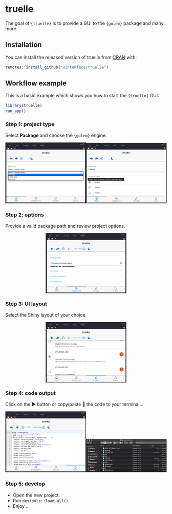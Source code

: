 
<!-- README.md is generated from README.Rmd. Please edit that file -->

# truelle

<!-- badges: start -->

<!-- badges: end -->

The goal of `{truelle}` is to provide a GUI to the `{golem}` package and
many more.

## Installation

You can install the released version of truelle from
[CRAN](https://CRAN.R-project.org) with:

``` r
remotes::install_github("RinteRface/truelle")
```

## Workflow example

This is a basic example which shows you how to start the `{truelle}`
GUI:

``` r
library(truelle)
run_app()
```

### Step 1: project type

Select **Package** and choose the `{golem}` engine.

<img src="man/figures/truelle-project-type.png" width="50%" /><img src="man/figures/truelle-project-engine.png" width="50%" />

### Step 2: options

Provide a valid package path and review project options.

<img src="man/figures/truelle-package-options.png" width="50%" style="display: block; margin: auto;" />

### Step 3: UI layout

Select the Shiny layout of your choice.

<img src="man/figures/truelle-ui-template.png" width="50%" style="display: block; margin: auto;" />

### Step 4: code output

Click on the ▶️ button or copy/paste 📸 the code to your terminal…

<img src="man/figures/truelle-output.png" width="50%" /><img src="man/figures/golem-package-structure.png" width="50%" />

### Step 5: develop

  - Open the new project.
  - Run `devtools::load_all()`.
  - Enjoy …
